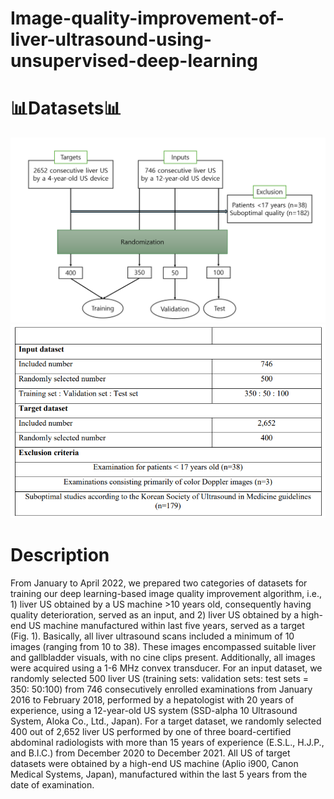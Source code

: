 # Image-quality-improvement-of-liver-ultrasound-using-unsupervised-deep-learning

# 📊Datasets📊
![figure1](./IMGS/flowchart.png)
![figure2](./IMGS/description.png)

# Description
From January to April 2022, we prepared two categories of datasets for training our deep learning-based image quality improvement algorithm, i.e., 1) liver US obtained by a US machine >10 years old, consequently having quality deterioration, served as an input, and 2) liver US obtained by a high-end US machine manufactured within last five years, served as a target (Fig. 1). Basically, all liver ultrasound scans included a minimum of 10 images (ranging from 10 to 38). These images encompassed suitable liver and gallbladder visuals, with no cine clips present. Additionally, all images were acquired using a 1-6 MHz convex transducer. For an input dataset, we randomly selected 500 liver US (training sets: validation sets: test sets = 350: 50:100) from 746 consecutively enrolled examinations from January 2016 to February 2018, performed by a hepatologist with 20 years of experience, using a 12-year-old US system (SSD-alpha 10 Ultrasound System, Aloka Co., Ltd., Japan). For a target dataset, we randomly selected 400 out of 2,652 liver US performed by one of three board-certified abdominal radiologists with more than 15 years of experience (E.S.L., H.J.P., and B.I.C.) from December 2020 to December 2021. All US of target datasets were obtained by a high-end US machine (Aplio i900, Canon Medical Systems, Japan), manufactured within the last 5 years from the date of examination.


